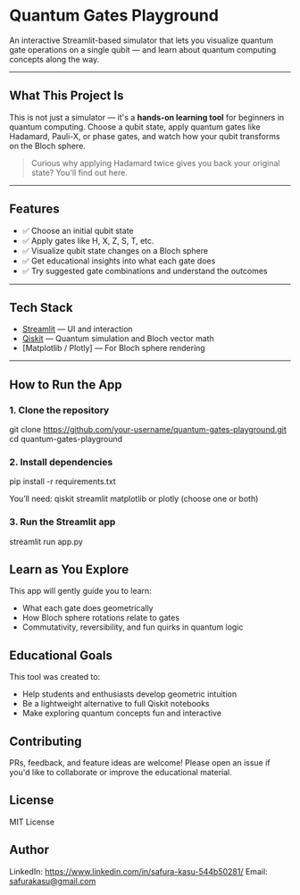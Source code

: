 # Quantum Gates Playground

An interactive Streamlit-based simulator that lets you visualize quantum gate operations on a single qubit — and learn about quantum computing concepts along the way.

---

## What This Project Is

This is not just a simulator — it's a **hands-on learning tool** for beginners in quantum computing. Choose a qubit state, apply quantum gates like Hadamard, Pauli-X, or phase gates, and watch how your qubit transforms on the Bloch sphere.

> Curious why applying Hadamard twice gives you back your original state? You'll find out here.

---

## Features

- ✅ Choose an initial qubit state
- ✅ Apply gates like H, X, Z, S, T, etc.
- ✅ Visualize qubit state changes on a Bloch sphere
- ✅ Get educational insights into what each gate does
- ✅ Try suggested gate combinations and understand the outcomes

---

## Tech Stack

- [Streamlit](https://streamlit.io/) — UI and interaction
- [Qiskit](https://qiskit.org/) — Quantum simulation and Bloch vector math
- [Matplotlib / Plotly] — For Bloch sphere rendering

---

## How to Run the App

### 1. Clone the repository

git clone https://github.com/your-username/quantum-gates-playground.git
cd quantum-gates-playground

### 2. Install dependencies

pip install -r requirements.txt

You’ll need:
qiskit
streamlit
matplotlib or plotly (choose one or both)

### 3. Run the Streamlit app
streamlit run app.py

## Learn as You Explore
This app will gently guide you to learn:

- What each gate does geometrically
- How Bloch sphere rotations relate to gates
- Commutativity, reversibility, and fun quirks in quantum logic


## Educational Goals
This tool was created to:

- Help students and enthusiasts develop geometric intuition
- Be a lightweight alternative to full Qiskit notebooks
- Make exploring quantum concepts fun and interactive


## Contributing
PRs, feedback, and feature ideas are welcome!
Please open an issue if you'd like to collaborate or improve the educational material.

## License
MIT License

## Author
LinkedIn: https://www.linkedin.com/in/safura-kasu-544b50281/ Email: safurakasu@gmail.com
